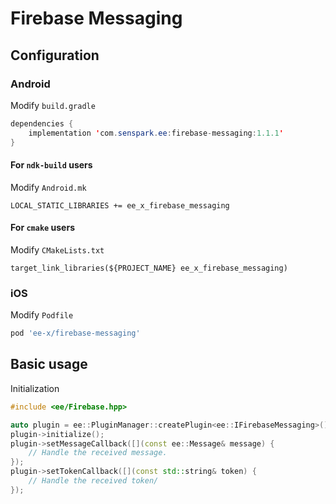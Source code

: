 # Firebase Messaging
## Configuration
### Android
Modify `build.gradle`
```java
dependencies {
    implementation 'com.senspark.ee:firebase-messaging:1.1.1'
}
```

#### For `ndk-build` users
Modify `Android.mk`
```
LOCAL_STATIC_LIBRARIES += ee_x_firebase_messaging
```

#### For `cmake` users
Modify `CMakeLists.txt`
```
target_link_libraries(${PROJECT_NAME} ee_x_firebase_messaging)
```

### iOS
Modify `Podfile`
```ruby
pod 'ee-x/firebase-messaging'
```

## Basic usage
Initialization
```cpp
#include <ee/Firebase.hpp>

auto plugin = ee::PluginManager::createPlugin<ee::IFirebaseMessaging>();
plugin->initialize();
plugin->setMessageCallback([](const ee::Message& message) {
    // Handle the received message.
});
plugin->setTokenCallback([](const std::string& token) {
    // Handle the received token/
});
```